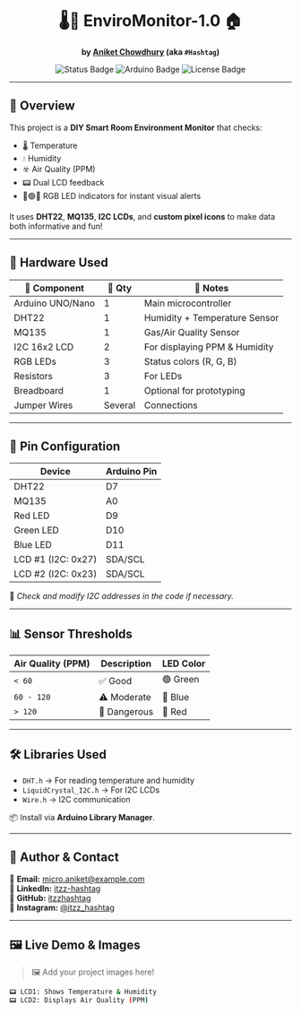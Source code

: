 <div align="center">

# 🌡️💨 EnviroMonitor-1.0 🏠  
**by [Aniket Chowdhury](mailto:micro.aniket@gmail.com) (aka `#Hashtag`)**

<img src="https://img.shields.io/badge/Status-Working-brightgreen?style=for-the-badge&logo=arduino" alt="Status Badge" />
<img src="https://img.shields.io/badge/Built%20with-Arduino-blue?style=for-the-badge&logo=arduino" alt="Arduino Badge" />
<img src="https://img.shields.io/badge/License-Personal--Use-orange?style=for-the-badge" alt="License Badge" />

</div>

---

## 🧠 Overview

This project is a **DIY Smart Room Environment Monitor** that checks:

- 🌡️ Temperature
- 💧 Humidity
- ☣️ Air Quality (PPM)
- 📟 Dual LCD feedback
- 🔴🟢🔵 RGB LED indicators for instant visual alerts

It uses **DHT22**, **MQ135**, **I2C LCDs**, and **custom pixel icons** to make data both informative and fun!

---

## 🔋 Hardware Used

| 🧩 Component       | 🔢 Qty | 📘 Notes                            |
|-------------------|--------|-------------------------------------|
| Arduino UNO/Nano  | 1      | Main microcontroller                |
| DHT22             | 1      | Humidity + Temperature Sensor       |
| MQ135             | 1      | Gas/Air Quality Sensor              |
| I2C 16x2 LCD      | 2      | For displaying PPM & Humidity       |
| RGB LEDs          | 3      | Status colors (R, G, B)             |
| Resistors         | 3      | For LEDs                            |
| Breadboard        | 1      | Optional for prototyping            |
| Jumper Wires      | Several| Connections                         |

---

## 🔌 Pin Configuration

| Device   | Arduino Pin |
|----------|-------------|
| DHT22    | D7          |
| MQ135    | A0          |
| Red LED  | D9          |
| Green LED| D10         |
| Blue LED | D11         |
| LCD #1 (I2C: 0x27) | SDA/SCL |
| LCD #2 (I2C: 0x23) | SDA/SCL |

📝 _Check and modify I2C addresses in the code if necessary._

---

## 📊 Sensor Thresholds

| Air Quality (PPM) | Description     | LED Color |
|-------------------|-----------------|-----------|
| `< 60`            | ✅ Good          | 🟢 Green  |
| `60 - 120`        | ⚠️ Moderate      | 🔵 Blue   |
| `> 120`           | 🚨 Dangerous     | 🔴 Red    |

---

## 🛠️ Libraries Used

- `DHT.h` → For reading temperature and humidity
- `LiquidCrystal_I2C.h` → For I2C LCDs
- `Wire.h` → I2C communication

📦 Install via **Arduino Library Manager**.

---

## 👤 Author & Contact

📧 <strong>Email:</strong> <a href="mailto:micro.aniket@example.com">micro.aniket@example.com</a><br>
💼 <strong>LinkedIn:</strong> <a href="https://www.linkedin.com/in/itzz-hashtag/">itzz-hashtag</a><br>
🐙 <strong>GitHub:</strong> <a href="https://github.com/itzzhashtag">itzzhashtag</a><br>
📸 <strong>Instagram:</strong> <a href="https://instagram.com/itzz_hashtag">@itzz_hashtag</a>

---

## 🖼️ Live Demo & Images

> 🖼️ Add your project images here!

```bash
📟 LCD1: Shows Temperature & Humidity
📟 LCD2: Displays Air Quality (PPM)
